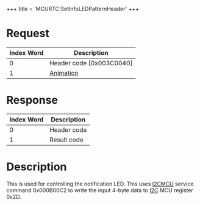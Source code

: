 +++
title = 'MCURTC:SetInfoLEDPatternHeader'
+++

# Request

| Index Word | Description                                                |
|------------|------------------------------------------------------------|
| 0          | Header code \[0x003C0040\]                                 |
| 1          | [Animation](MCURTC:SetInfoLEDPattern#Animation "wikilink") |

# Response

| Index Word | Description |
|------------|-------------|
| 0          | Header code |
| 1          | Result code |

# Description

This is used for controlling the notification LED. This uses
[I2CMCU](I2C_Services "wikilink") service command 0x000B00C2 to write
the input 4-byte data to [I2C](I2C "wikilink") MCU register 0x2D.